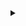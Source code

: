 <details> 
<summary></summary>
custom_relations_uml
@startuml;
object Author {
    name: string
    email: string
}

object Article {
    title: string
    body: string
}

object Comment {
    message: string
}

Author --|> Article : many
Article --|> Author : one
    
Article --|> Comment : many
Comment --|> Article : one

Author --|> Comment : many

@enduml
custom_relations_uml
</details>
